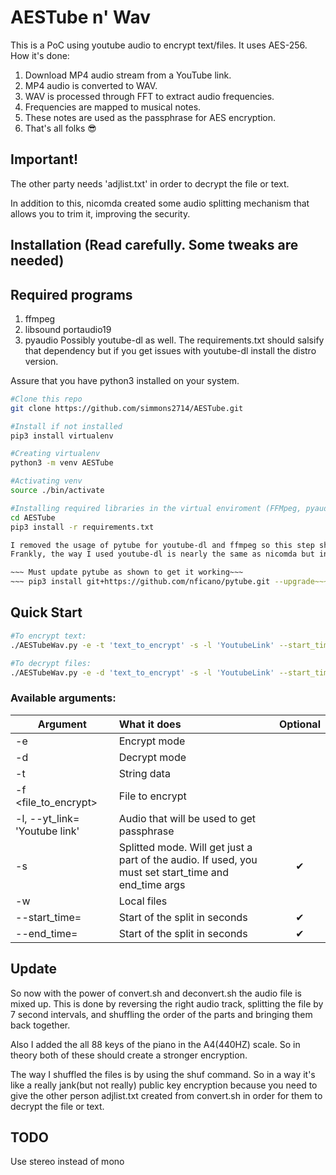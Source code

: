 # AESTube n' Wav
This is a PoC using youtube audio to encrypt text/files. It uses AES-256.
How it's done:
1. Download MP4 audio stream from a YouTube link.
2. MP4 audio is converted to WAV.
3. WAV is processed through FFT to extract audio frequencies.
4. Frequencies are mapped to musical notes.
5. These notes are used as the passphrase for AES encryption.
6. That's all folks 😎

## Important!
The other party needs 'adjlist.txt' in order to decrypt the file or text. 

In addition to this, nicomda created some audio splitting mechanism that allows you to trim it, improving the security.
## Installation (Read carefully. Some tweaks are needed)

## Required programs
1. ffmpeg
2. libsound portaudio19
3. pyaudio
Possibly youtube-dl as well. The requirements.txt should salsify that dependency but if you get issues with youtube-dl install the distro version.

Assure that you have python3 installed on your system.
```sh
#Clone this repo
git clone https://github.com/simmons2714/AESTube.git

#Install if not installed
pip3 install virtualenv

#Creating virtualenv
python3 -m venv AESTube

#Activating venv
source ./bin/activate

#Installing required libraries in the virtual enviroment (FFMpeg, pyaudio...)
cd AESTube
pip3 install -r requirements.txt

I removed the usage of pytube for youtube-dl and ffmpeg so this step should not be needed. 
Frankly, the way I used youtube-dl is nearly the same as nicomda but in one combined function. Plus I simp for youtube-dl. ¯\_(ツ)_/¯

~~~ Must update pytube as shown to get it working~~~
~~~ pip3 install git+https://github.com/nficano/pytube.git --upgrade~~~

```
## Quick Start
```bash
#To encrypt text: 
./AESTubeWav.py -e -t 'text_to_encrypt' -s -l 'YoutubeLink' --start_time='HH:MM:SS' --end_time='HH:MM:SS'

#To decrypt files: 
./AESTubeWav.py -e -d 'text_to_encrypt' -s -l 'YoutubeLink' --start_time='HH:MM:SS' --end_time='HH:MM:SS'
```

### **Available arguments:**

| Argument        | What it does | Optional |
| --------------- |:-------------|:---------:| 
| -e                               |Encrypt mode | 
| -d                               |Decrypt mode
| -t                               |String data
| -f <file_to_encrypt>             |File to encrypt
| -l, --yt_link= 'Youtube link'    |Audio that will be used to get passphrase
| -s                               |Splitted mode. Will get just a part of the audio. If used, you must set start_time and end_time args |✔
| -w                               |Local files
| --start_time=                    |Start of the split in seconds |✔
| --end_time=                      |Start of the split in seconds |✔

## Update
So now with the power of convert.sh and deconvert.sh the audio file is mixed up. This is done by reversing the right audio track, splitting the file by 7 second intervals, and shuffling the order of the parts and bringing them back together. 

Also I added the all 88 keys of the piano in the A4(440HZ) scale. So in theory both of these should create a stronger encryption. 

The way I shuffled the files is by using the shuf command. So in a way it's like a really jank(but not really) public key encryption because you need to give the other person adjlist.txt created from convert.sh in order for them to decrypt the file or text.

## TODO
Use stereo instead of mono
